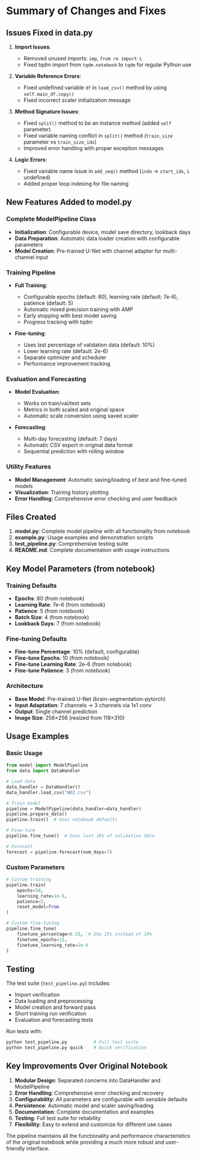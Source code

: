 # Summary of Changes and Fixes

## Issues Fixed in data.py

1. **Import Issues**:
   - Removed unused imports: `imp`, `from re import L`
   - Fixed tqdm import from `tqdm.notebook` to `tqdm` for regular Python use

2. **Variable Reference Errors**:
   - Fixed undefined variable `df` in `load_csv()` method by using `self.main_df.copy()`
   - Fixed incorrect scaler initialization message

3. **Method Signature Issues**:
   - Fixed `split()` method to be an instance method (added `self` parameter)
   - Fixed variable naming conflict in `split()` method (`train_size` parameter vs `train_size_idx`)
   - Improved error handling with proper exception messages

4. **Logic Errors**:
   - Fixed variable name issue in `add_seq()` method (`indx` → `start_idx`, `i` undefined)
   - Added proper loop indexing for file naming

## New Features Added to model.py

### Complete ModelPipeline Class
- **Initialization**: Configurable device, model save directory, lookback days
- **Data Preparation**: Automatic data loader creation with configurable parameters
- **Model Creation**: Pre-trained U-Net with channel adapter for multi-channel input

### Training Pipeline
- **Full Training**: 
  - Configurable epochs (default: 80), learning rate (default: 7e-6), patience (default: 5)
  - Automatic mixed precision training with AMP
  - Early stopping with best model saving
  - Progress tracking with tqdm

- **Fine-tuning**:
  - Uses last percentage of validation data (default: 10%)
  - Lower learning rate (default: 2e-6)
  - Separate optimizer and scheduler
  - Performance improvement tracking

### Evaluation and Forecasting
- **Model Evaluation**: 
  - Works on train/val/test sets
  - Metrics in both scaled and original space
  - Automatic scale conversion using saved scaler

- **Forecasting**:
  - Multi-day forecasting (default: 7 days)
  - Automatic CSV export in original data format
  - Sequential prediction with rolling window

### Utility Features
- **Model Management**: Automatic saving/loading of best and fine-tuned models
- **Visualization**: Training history plotting
- **Error Handling**: Comprehensive error checking and user feedback

## Files Created

1. **model.py**: Complete model pipeline with all functionality from notebook
2. **example.py**: Usage examples and demonstration scripts
3. **test_pipeline.py**: Comprehensive testing suite
4. **README.md**: Complete documentation with usage instructions

## Key Model Parameters (from notebook)

### Training Defaults
- **Epochs**: 80 (from notebook)
- **Learning Rate**: 7e-6 (from notebook) 
- **Patience**: 5 (from notebook)
- **Batch Size**: 4 (from notebook)
- **Lookback Days**: 7 (from notebook)

### Fine-tuning Defaults
- **Fine-tune Percentage**: 10% (default, configurable)
- **Fine-tune Epochs**: 10 (from notebook)
- **Fine-tune Learning Rate**: 2e-6 (from notebook)
- **Fine-tune Patience**: 3 (from notebook)

### Architecture
- **Base Model**: Pre-trained U-Net (brain-segmentation-pytorch)
- **Input Adaptation**: 7 channels → 3 channels via 1x1 conv
- **Output**: Single channel prediction
- **Image Size**: 256×256 (resized from 118×310)

## Usage Examples

### Basic Usage
```python
from model import ModelPipeline
from data import DataHandler

# Load data
data_handler = DataHandler()
data_handler.load_csv("NO2.csv")

# Train model
pipeline = ModelPipeline(data_handler=data_handler)
pipeline.prepare_data()
pipeline.train()  # Uses notebook defaults

# Fine-tune
pipeline.fine_tune()  # Uses last 10% of validation data

# Forecast
forecast = pipeline.forecast(num_days=7)
```

### Custom Parameters
```python
# Custom training
pipeline.train(
    epochs=50,
    learning_rate=1e-5,
    patience=3,
    reset_model=True
)

# Custom fine-tuning
pipeline.fine_tune(
    finetune_percentage=0.15,  # Use 15% instead of 10%
    finetune_epochs=15,
    finetune_learning_rate=1e-6
)
```

## Testing

The test suite (`test_pipeline.py`) includes:
- Import verification
- Data loading and preprocessing
- Model creation and forward pass
- Short training run verification
- Evaluation and forecasting tests

Run tests with:
```bash
python test_pipeline.py          # Full test suite
python test_pipeline.py quick    # Quick verification
```

## Key Improvements Over Original Notebook

1. **Modular Design**: Separated concerns into DataHandler and ModelPipeline
2. **Error Handling**: Comprehensive error checking and recovery
3. **Configurability**: All parameters are configurable with sensible defaults
4. **Persistence**: Automatic model and scaler saving/loading
5. **Documentation**: Complete documentation and examples
6. **Testing**: Full test suite for reliability
7. **Flexibility**: Easy to extend and customize for different use cases

The pipeline maintains all the functionality and performance characteristics of the original notebook while providing a much more robust and user-friendly interface.